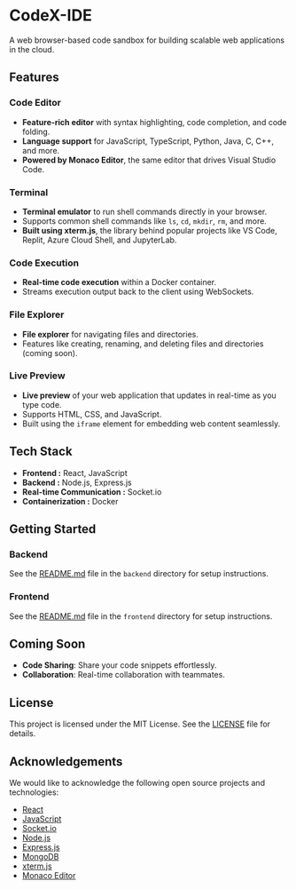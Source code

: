 # CodeX-IDE

A web browser-based code sandbox for building scalable web applications in the cloud.

## Features

### Code Editor

- **Feature-rich editor** with syntax highlighting, code completion, and code folding.
- **Language support** for JavaScript, TypeScript, Python, Java, C, C++, and more.
- **Powered by Monaco Editor**, the same editor that drives Visual Studio Code.

### Terminal

- **Terminal emulator** to run shell commands directly in your browser.
- Supports common shell commands like `ls`, `cd`, `mkdir`, `rm`, and more.
- **Built using xterm.js**, the library behind popular projects like VS Code, Replit, Azure Cloud Shell, and JupyterLab.

### Code Execution

- **Real-time code execution** within a Docker container.
- Streams execution output back to the client using WebSockets.

<!-- ### Code Execution
- A code execution environment that allows you to run code in various programming languages.
- Supports running code in the browser using WebAssembly.
- Built using the WebAssembly System Interface (WASI) that allows you to run WebAssembly modules outside the browser. -->

### File Explorer

- **File explorer** for navigating files and directories.
- Features like creating, renaming, and deleting files and directories (coming soon).

### Live Preview

- **Live preview** of your web application that updates in real-time as you type code.
- Supports HTML, CSS, and JavaScript.
- Built using the `iframe` element for embedding web content seamlessly.

## Tech Stack

- **Frontend :**  React, JavaScript
- **Backend :**  Node.js, Express.js
- **Real-time Communication :** Socket.io
- **Containerization :** Docker
<!-- - Database: MongoDB (Atlas) (coming soon)
- Cloud: AWS (coming soon) -->

## Getting Started

### Backend

See the [README.md](./backend/README.md) file in the `backend` directory for setup instructions.

### Frontend

See the [README.md](./frontend/README.md) file in the `frontend` directory for setup instructions.

## Coming Soon

- **Code Sharing**: Share your code snippets effortlessly.
- **Collaboration**: Real-time collaboration with teammates.

## License

This project is licensed under the MIT License. See the [LICENSE](./LICENSE) file for details.

## Acknowledgements

We would like to acknowledge the following open source projects and technologies:

- [React](https://reactjs.org/)
- [JavaScript](https://developer.mozilla.org/en-US/docs/Web/JavaScript)
- [Socket.io](https://socket.io/)
- [Node.js](https://nodejs.org/)
- [Express.js](https://expressjs.com/)
- [MongoDB](https://www.mongodb.com/)
- [xterm.js](https://xtermjs.org/)
- [Monaco Editor](https://microsoft.github.io/monaco-editor/)
